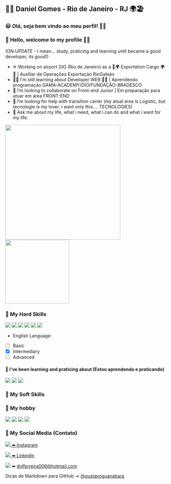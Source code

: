 ## 👨‍💻 Daniel Gomes - Rio de Janeiro - RJ 🌍🏖

### 😃 **Olá, seja bem vindo ao meu perfil!** 👋😁
### 🤩 **Hello, welcome to my profile** 👋😁


(ON UPDATE - I mean... study, praticing and learning until became a good developer, its good!)
* ✈  Working on airport GIG (Rio de Janeiro) as a 🛫🌍 Exportation Cargo 🌍🛬 | Auxiliar de Operações Exportação RioGaleão
* 👨‍💻 I'm still learning about Developer WEB 👨‍🎓 | Aprendendo programação GAMA-ACADEMY/DIO/FUNDAÇÃO-BRADESCO
* 👀 I’m looking to collaborate on Front-end Junior | Em preparação para atuar em área FRONT-END
* 🤔 I’m looking for help with transition carrer (my atual area is Logistic, but tecnologie is my lover, i want only this.... TECNOLOGIES)
* 💬 Ask me about my life, what i need, what i can do and what i want for my life.

<!--gif de um programador focado-->
  <img width="360px" src="https://i.giphy.com/media/ZVik7pBtu9dNS/giphy.gif">
  
  <img height="200px" src="https://github-readme-stats.vercel.app/api/top-langs/?username=danielgomes92&theme=black">

<!--Aqui se destaca as habilidades técnicas-->
### 🔆 My Hard Skills

<div> 
  <img src="https://img.icons8.com/external-justicon-lineal-color-justicon/88/000000/external-html-file-file-type-justicon-lineal-color-justicon.png"/>
  <img src="https://img.icons8.com/external-justicon-lineal-color-justicon/88/000000/external-css-file-file-type-justicon-lineal-color-justicon.png"/>
  <img src="https://img.icons8.com/external-justicon-lineal-color-justicon/88/000000/external-js-file-file-type-justicon-lineal-color-justicon.png"/>
  <img src="https://img.icons8.com/color/88/000000/github--v3.png"/>
  <img src="https://img.icons8.com/color/88/000000/windows-10.png"/>
  <img src="https://img.icons8.com/color/88/000000/linux--v1.png"/>
  <p>
  
  * English Language:
    
  - [ ] Basic
  - [x] Intermediary
  - [ ] Advanced
  
  #### 🔆 I've been learning and praticing about (Estou aprendendo e praticando)
  <img src="https://img.icons8.com/color/88/000000/vue-js.png"/>
  <img src="https://img.icons8.com/color/88/000000/angularjs.png"/>
  <img src="https://img.icons8.com/officel/88/000000/react.png"/>
  
</div>

<!--Aqui se destaca as habilidades comportamentais-->
### 🔆 My Soft Skills

<div>

  
</div>

<!--Aqui se destaca o hobby do dia a dia-->
### 🔆 My hobby

<div>
  <img src="https://img.icons8.com/external-ddara-lineal-color-ddara/70/000000/external-gamer-professions-ddara-lineal-color-ddara.png"/>
  <img src="https://img.icons8.com/doodle/70/000000/controller--v1.png"/>
  <img src="https://img.icons8.com/clouds/70/000000/xbox-app.png"/>
  <img src="https://img.icons8.com/external-kiranshastry-lineal-color-kiranshastry/70/000000/external-movie-cinema-kiranshastry-lineal-color-kiranshastry-2.png"/>
</div>

### 🔆 My Social Media (Contato)
<div>
  
  <a href="https://www.instagram.com/daniellfsg" target="_blank"><img src="https://img.icons8.com/external-justicon-lineal-color-justicon/64/000000/external-instagram-social-media-justicon-lineal-color-justicon.png"/>
  ➡ [Instagram](https://www.instagram.com/daniellfsg/)
    <p>
  <a href="https://www.linkedin.com/in/daniel-ferreira-12884aa1/" target="_blank"><img src="https://img.icons8.com/external-justicon-lineal-color-justicon/64/000000/external-linkedin-social-media-justicon-lineal-color-justicon.png"/>
  ➡ [Linkedin](https://www.linkedin.com/in/daniel-ferreira-12884aa1/)
    <p>
  <img src="https://img.icons8.com/office/64/000000/gmail-login.png"/>
  ➡ [dnlferreira006@hotmail.com](www.gmail.com)
   <p>
</div>
      
  <p>
  <p>
<!-- https://www.invertexto.com/emojis-para-copiar   <<<< Link de emojis para copiar, não sei se permitido deixar exposto, então está no comentário-->
<div>
    
Dicas de Markdown para GitHub -> [@gustavoguanabara](https://github.com/gustavoguanabara/git-github/blob/master/manuais-PDF/guia-markdown.pdf)
    </div>
